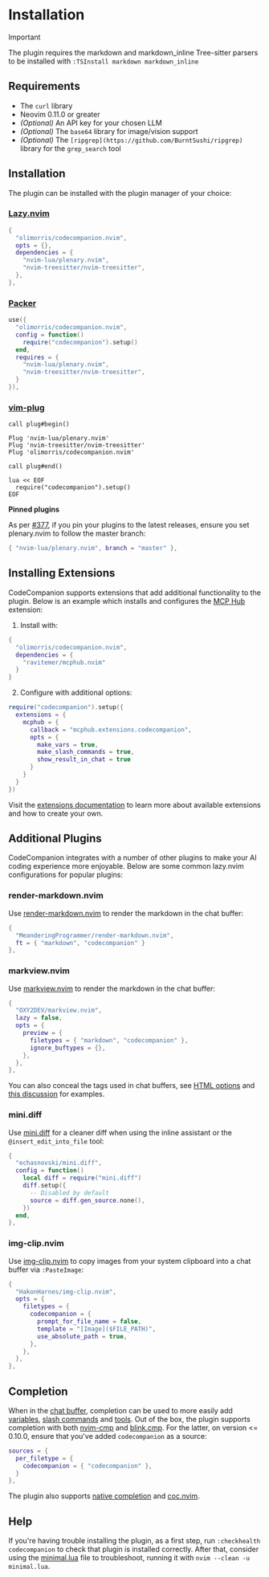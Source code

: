 # Installation

> [!IMPORTANT]
> The plugin requires the markdown and markdown_inline Tree-sitter parsers to be installed with `:TSInstall markdown markdown_inline`

## Requirements

- The `curl` library
- Neovim 0.11.0 or greater
- _(Optional)_ An API key for your chosen LLM
- _(Optional)_ The `base64` library for image/vision support
- _(Optional)_ The `[ripgrep](https://github.com/BurntSushi/ripgrep)` library for the `grep_search` tool

## Installation

The plugin can be installed with the plugin manager of your choice:

### [Lazy.nvim](https://github.com/folke/lazy.nvim)

```lua
{
  "olimorris/codecompanion.nvim",
  opts = {},
  dependencies = {
    "nvim-lua/plenary.nvim",
    "nvim-treesitter/nvim-treesitter",
  },
},
```

### [Packer](https://github.com/wbthomason/packer.nvim)

```lua
use({
  "olimorris/codecompanion.nvim",
  config = function()
    require("codecompanion").setup()
  end,
  requires = {
    "nvim-lua/plenary.nvim",
    "nvim-treesitter/nvim-treesitter",
  }
}),
```

### [vim-plug](https://github.com/junegunn/vim-plug)

```vim
call plug#begin()

Plug 'nvim-lua/plenary.nvim'
Plug 'nvim-treesitter/nvim-treesitter'
Plug 'olimorris/codecompanion.nvim'

call plug#end()

lua << EOF
  require("codecompanion").setup()
EOF
```

**Pinned plugins**

As per [#377](https://github.com/olimorris/codecompanion.nvim/issues/377), if you pin your plugins to the latest releases, ensure you set plenary.nvim to follow the master branch:

```lua
{ "nvim-lua/plenary.nvim", branch = "master" },
```

## Installing Extensions

CodeCompanion supports extensions that add additional functionality to the plugin. Below is an example which installs and configures the [MCP Hub](extensions/mcphub.html) extension:

1. Install with:

```lua
{
  "olimorris/codecompanion.nvim",
  dependencies = {
    "ravitemer/mcphub.nvim"
  }
}
```

2. Configure with additional options:

```lua
require("codecompanion").setup({
  extensions = {
    mcphub = {
      callback = "mcphub.extensions.codecompanion",
      opts = {
        make_vars = true,
        make_slash_commands = true,
        show_result_in_chat = true
      }
    }
  }
})
```

Visit the [extensions documentation](extending/extensions) to learn more about available extensions and how to create your own.

## Additional Plugins

CodeCompanion integrates with a number of other plugins to make your AI coding experience more enjoyable. Below are some common lazy.nvim configurations for popular plugins:

### render-markdown.nvim

Use [render-markdown.nvim](https://github.com/MeanderingProgrammer/render-markdown.nvim) to render the markdown in the chat buffer:

```lua
{
  "MeanderingProgrammer/render-markdown.nvim",
  ft = { "markdown", "codecompanion" }
},
```

### markview.nvim

Use [markview.nvim](https://github.com/OXY2DEV/markview.nvim) to render the markdown in the chat buffer:

```lua
{
  "OXY2DEV/markview.nvim",
  lazy = false,
  opts = {
    preview = {
      filetypes = { "markdown", "codecompanion" },
      ignore_buftypes = {},
    },
  },
},
```

You can also conceal the tags used in chat buffers, see [HTML options](https://github.com/OXY2DEV/markview.nvim/wiki/HTML#container_elements) and [this discussion](https://github.com/olimorris/codecompanion.nvim/discussions/1638) for examples.

### mini.diff

Use [mini.diff](https://github.com/echasnovski/mini.diff) for a cleaner diff when using the inline assistant or the `@insert_edit_into_file` tool:

```lua
{
  "echasnovski/mini.diff",
  config = function()
    local diff = require("mini.diff")
    diff.setup({
      -- Disabled by default
      source = diff.gen_source.none(),
    })
  end,
},
```

### img-clip.nvim

Use [img-clip.nvim](https://github.com/hakonharnes/img-clip.nvim) to copy images from your system clipboard into a chat buffer via `:PasteImage`:

```lua
{
  "HakonHarnes/img-clip.nvim",
  opts = {
    filetypes = {
      codecompanion = {
        prompt_for_file_name = false,
        template = "[Image]($FILE_PATH)",
        use_absolute_path = true,
      },
    },
  },
},
```

## Completion

When in the [chat buffer](usage/chat-buffer/index), completion can be used to more easily add [variables](usage/chat-buffer/variables), [slash commands](usage/chat-buffer/slash-commands) and [tools](usage/chat-buffer/agents). Out of the box, the plugin supports completion with both [nvim-cmp](https://github.com/hrsh7th/nvim-cmp) and [blink.cmp](https://github.com/Saghen/blink.cmp). For the latter, on version <= 0.10.0, ensure that you've added `codecompanion` as a source:

```lua
sources = {
  per_filetype = {
    codecompanion = { "codecompanion" },
  }
},
```

The plugin also supports [native completion](usage/chat-buffer/index#completion) and [coc.nvim](https://github.com/neoclide/coc.nvim).

## Help

If you're having trouble installing the plugin, as a first step, run `:checkhealth codecompanion` to check that plugin is installed correctly. After that, consider using the [minimal.lua](https://github.com/olimorris/codecompanion.nvim/blob/main/minimal.lua)  file to troubleshoot, running it with `nvim --clean -u minimal.lua`.
